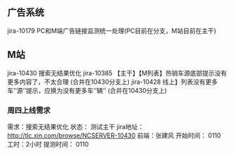 ## 广告系统
jira-10179 PC和M端广告链接监测统一处理(PC目前在分支，M站目前在主干)

## M站
jira-10430  搜索无结果优化
jira-10385 【主干】【M列表】热销车源底部提示没有更多内容了，不太合理 (合并在10430分支上)
jira-10428 线上】列表没有更多车‘’源‘’提示，应换为没有更多车‘’辆‘’ (合并在10430分支上)


### 周四上线需求

需求：搜索无结果优化
状态： 测试主干
jira地址：http://tlc.xin.com/browse/NCSERVER-10430
前端：张建风 
开始时间： 0110 
工时：2小时 
提测时间： 0110
